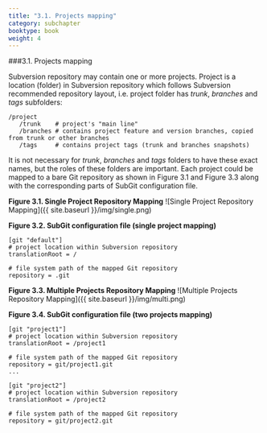 ```yaml
---
title: "3.1. Projects mapping"
category: subchapter
booktype: book
weight: 4
---
```

###3.1. Projects mapping

Subversion repository may contain one or more projects. Project is a location (folder) in Subversion repository which follows Subversion recommended repository layout, i.e. project folder has *trunk*, *branches* and *tags* subfolders:

    /project
       /trunk    # project's "main line"
       /branches # contains project feature and version branches, copied from trunk or other branches
       /tags     # contains project tags (trunk and branches snapshots)

It is not necessary for *trunk*, *branches* and *tags* folders to have these exact names, but the roles of these folders are important. Each project could be mapped to a bare Git repository as shown in Figure 3.1 and Figure 3.3 along with the corresponding parts of SubGit configuration file.

**Figure 3.1. Single Project Repository Mapping**
![Single Project Repository Mapping]({{ site.baseurl }}/img/single.png)

**Figure 3.2. SubGit configuration file (single project mapping)**

    [git "default"]
    # project location within Subversion repository
    translationRoot = /

    # file system path of the mapped Git repository
    repository = .git

**Figure 3.3. Multiple Projects Repository Mapping**
![Multiple Projects Repository Mapping]({{ site.baseurl }}/img/multi.png)

**Figure 3.4. SubGit configuration file (two projects mapping)**

    [git "project1"]
    # project location within Subversion repository
    translationRoot = /project1

    # file system path of the mapped Git repository
    repository = git/project1.git
    ...

    [git "project2"]
    # project location within Subversion repository
    translationRoot = /project2

    # file system path of the mapped Git repository
    repository = git/project2.git

[](#up)